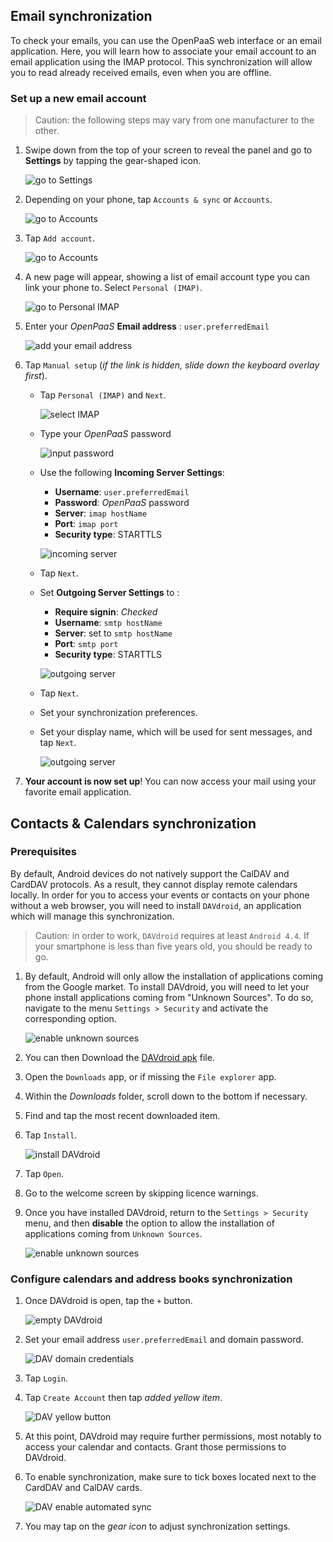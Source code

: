 ## Email synchronization

To check your emails, you can use the OpenPaaS web interface or an email application. Here, you will learn how to associate your email account to an email application using the IMAP protocol. This synchronization will allow you to read already received emails, even when you are offline.

### Set up a new email account

> Caution: the following steps may vary from one manufacturer to the other.

1. Swipe down from the top of your screen to reveal the panel and go to **Settings** by tapping the gear-shaped icon.

    ![go to Settings](/account/assets/images/en/android_settings_icon.png)

2. Depending on your phone, tap `Accounts & sync` or `Accounts`.

    ![go to Accounts](/account/assets/images/en/android_settings_accounts.png)

3. Tap `Add account`.

    ![go to Accounts](/account/assets/images/en/android_add_account.png)

4. A new page will appear, showing a list of email account type you can link your phone to. Select `Personal (IMAP)`.

    ![go to Personal IMAP](/account/assets/images/en/android_add_imap_account.png)

5. Enter your *OpenPaaS* **Email address** : `user.preferredEmail`

    ![add your email address](/account/assets/images/en/android_add_imap_account_1.png)

6. Tap `Manual setup` (*if the link is hidden, slide down the keyboard overlay first*).
    * Tap `Personal (IMAP)` and `Next`.

        ![select IMAP](/account/assets/images/en/android_add_imap_account_2.png)

    * Type your *OpenPaaS* password

        ![input password](/account/assets/images/en/android_add_imap_account_3_password.png)

    * Use the following **Incoming Server Settings**:
        * __Username__: `user.preferredEmail`
        * __Password__: *OpenPaaS* password
        * __Server__: `imap hostName`
        * __Port__: `imap port`
        * __Security type__: STARTTLS

        ![incoming server](/account/assets/images/en/android_add_imap_account_4_incoming.png)

    * Tap `Next`.
    * Set **Outgoing Server Settings** to :
        * __Require signin__: *Checked*
        * __Username__: `smtp hostName`
        * __Server__: set to `smtp hostName`
        * __Port__: `smtp port`
        * __Security type__: STARTTLS

        ![outgoing server](/account/assets/images/en/android_add_imap_account_5_outgoing.png)

    * Tap `Next`.
    * Set your synchronization preferences.
    * Set your display name, which will be used for sent messages, and tap `Next`.

        ![outgoing server](/account/assets/images/en/android_add_imap_account_6.png)

7. **Your account is now set up**! You can now access your mail using your favorite email application.

## Contacts & Calendars synchronization

### Prerequisites

By default, Android devices do not natively support the CalDAV and CardDAV protocols. As a result, they cannot display remote calendars locally. In order for you to access your events or contacts on your phone without a web browser, you will need to install `DAVdroid`, an application which will manage this synchronization.

> Caution: in order to work, `DAVdroid` requires at least `Android 4.4`. If your smartphone is less than five years old, you should be ready to go.

1. By default, Android will only allow the installation of applications coming from the Google market. To install DAVdroid, you will need to let your phone install applications coming from "Unknown Sources". To do so, navigate to the menu `Settings > Security` and activate the corresponding option.

    ![enable unknown sources](/account/assets/images/en/android_davdroid_unknown_src.png)

2. You can then Download the [DAVdroid apk](/account/downloads/davdroid/at.bitfire.davdroid_245.apk) file.
3. Open the `Downloads` app, or if missing the `File explorer` app.
4. Within the *Downloads* folder, scroll down to the bottom if necessary.
5. Find and tap the most recent downloaded item.
6. Tap `Install`.

    ![install DAVdroid](/account/assets/images/en/android_davdroid_installed.png)

7. Tap `Open`.
8. Go to the welcome screen by skipping licence warnings.
9. Once you have installed DAVdroid, return to the `Settings > Security` menu, and then **disable** the option to allow the installation of applications coming from `Unknown Sources`.

    ![enable unknown sources](/account/assets/images/en/android_davdroid_unknown_src.png)

### Configure calendars and address books synchronization

1. Once DAVdroid is open, tap the `+` button.

    ![empty DAVdroid](/account/assets/images/en/android_davdroid_empty.png)

2. Set your email address `user.preferredEmail` and domain password.

    ![DAV domain credentials](/account/assets/images/en/android_davdroid_add_account.png)

3. Tap `Login`.
4. Tap `Create Account` then tap *added yellow item*.

    ![DAV yellow button](/account/assets/images/en/android_davdroid_accounts_list.png)

5. At this point, DAVdroid may require further permissions, most notably to access your calendar and contacts. Grant those permissions to DAVdroid.
6. To enable synchronization, make sure to tick boxes located next to the CardDAV and CalDAV cards.

    ![DAV enable automated sync](/account/assets/images/en/android_davdroid_enable_autosync.png)

7. You may tap on the *gear icon* to adjust synchronization settings.
